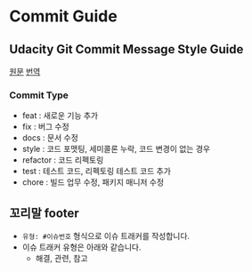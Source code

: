# Commit Guide

## Udacity Git Commit Message Style Guide
[원문](https://udacity.github.io/git-styleguide/) [번역](https://doublesprogramming.tistory.com/256)


### Commit Type

-   feat  : 새로운 기능 추가
-   fix : 버그 수정
-   docs : 문서 수정
-   style  : 코드 포맷팅, 세미콜론 누락, 코드 변경이 없는 경우
-   refactor  : 코드 리펙토링
-   test  : 테스트 코드, 리펙토링 테스트 코드 추가
-   chore  : 빌드 업무 수정, 패키지 매니저 수정

## 꼬리말 footer

- `유형: #이슈번호` 형식으로 이슈 트래커를 작성합니다.
- 이슈 트래커 유형은 아래와 같습니다.
	-   해결, 관련, 참고
<!--stackedit_data:
eyJoaXN0b3J5IjpbLTE4MDEwMTU0ODldfQ==
-->